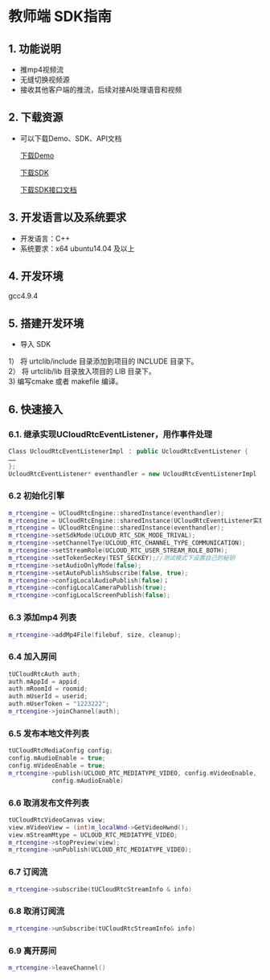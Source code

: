 # 教师端 SDK指南

## 1. 功能说明

  - 推mp4视频流
  - 无缝切换视频源
  - 接收其他客户端的推流，后续对接AI处理语音和视频

## 2. 下载资源

  - 可以下载Demo、SDK、API文档  
  
    [下载Demo](https://github.com/ucloud/urtc-linux-demo)      
  
    [下载SDK](http://urtcsdk.cn-bj.ufileos.com/urtclib.zip)     
    
    [下载SDK接口文档](http://urtcsdk.cn-bj.ufileos.com/URTC%20linux%20sdk%20api%E6%8E%A5%E5%8F%A3%E6%96%87%E6%A1%A3.tar.gz)    

## 3. 开发语言以及系统要求

  - 开发语言：C++  
  - 系统要求：x64 ubuntu14.04 及以上

## 4. 开发环境

 gcc4.9.4

## 5. 搭建开发环境

  - 导入 SDK    
  
1） 将 urtclib/include 目录添加到项目的 INCLUDE 目录下。    
2） 将 urtclib/lib 目录放入项目的 LIB 目录下。  
3)  编写cmake 或者 makefile 编译。    


## 6. 快速接入 
### 6.1. 继承实现UCloudRtcEventListener，用作事件处理

```cpp
Class UcloudRtcEventListenerImpl ： public UcloudRtcEventListener {
……
};
UcloudRtcEventListener* eventhandler = new UcloudRtcEventListenerImpl
```

### 6.2 初始化引擎 

```cpp
m_rtcengine = UCloudRtcEngine::sharedInstance(eventhandler);
m_rtcengine = UCloudRtcEngine::sharedInstance(UCloudRtcEventListener实现类);
m_rtcengine = UCloudRtcEngine::sharedInstance(eventhandler);
m_rtcengine->setSdkMode(UCLOUD_RTC_SDK_MODE_TRIVAL);
m_rtcengine->setChannelTye(UCLOUD_RTC_CHANNEL_TYPE_COMMUNICATION);
m_rtcengine->setStreamRole(UCLOUD_RTC_USER_STREAM_ROLE_BOTH);
m_rtcengine->setTokenSecKey(TEST_SECKEY);//测试模式下设置自己的秘钥
m_rtcengine->setAudioOnlyMode(false);
m_rtcengine->setAutoPublishSubscribe(false, true);
m_rtcengine->configLocalAudioPublish(false)；
m_rtcengine->configLocalCameraPublish(true);
m_rtcengine->configLocalScreenPublish(false);
```

### 6.3 添加mp4 列表

```cpp
m_rtcengine->addMp4File(filebuf, size, cleanup);
```

### 6.4 加入房间

```cpp
tUCloudRtcAuth auth;
auth.mAppId = appid;
auth.mRoomId = roomid;
auth.mUserId = userid;
auth.mUserToken = "1223222";
m_rtcengine->joinChannel(auth);
```

### 6.5 发布本地文件列表

```cpp
tUCloudRtcMediaConfig config;
config.mAudioEnable = true;
config.mVideoEnable = true;
m_rtcengine->publish(UCLOUD_RTC_MEDIATYPE_VIDEO, config.mVideoEnable,
            config.mAudioEnable)
```

### 6.6 取消发布文件列表

```cpp
tUCloudRtcVideoCanvas view;
view.mVideoView = (int)m_localWnd->GetVideoHwnd();
view.mStreamMtype = UCLOUD_RTC_MEDIATYPE_VIDEO;
m_rtcengine->stopPreview(view);
m_rtcengine->unPublish(UCLOUD_RTC_MEDIATYPE_VIDEO);
```

### 6.7 订阅流

```cpp
m_rtcengine->subscribe(tUCloudRtcStreamInfo & info)
```

### 6.8 取消订阅流

```cpp
m_rtcengine->unSubscribe(tUCloudRtcStreamInfo& info)
```


### 6.9 离开房间

```cpp
m_rtcengine->leaveChannel()
```
